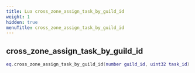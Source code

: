 ```yaml
---
title: Lua cross_zone_assign_task_by_guild_id
weight: 1
hidden: true
menuTitle: cross_zone_assign_task_by_guild_id
---
```

## cross_zone_assign_task_by_guild_id
```lua
eq.cross_zone_assign_task_by_guild_id(number guild_id, uint32 task_id) -- void
```